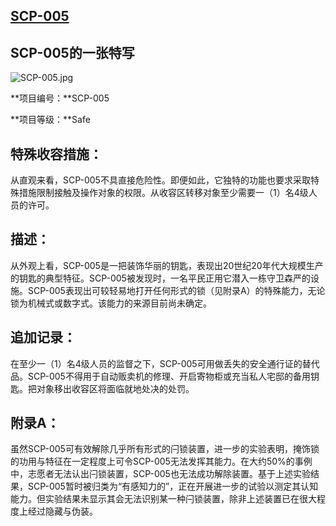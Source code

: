 ## [SCP-005](https://scp-wiki-cn.wikidot.com/scp-005)

## SCP-005的一张特写

![SCP-005.jpg](http://scp-wiki.wdfiles.com/local--files/scp-005/SCP-005.jpg)



**项目编号：**SCP-005

**项目等级：**Safe

## 特殊收容措施：

从直观来看，SCP-005不具直接危险性。即便如此，它独特的功能也要求采取特殊措施限制接触及操作对象的权限。从收容区转移对象至少需要一（1）名4级人员的许可。

## 描述：

从外观上看，SCP-005是一把装饰华丽的钥匙，表现出20世纪20年代大规模生产的钥匙的典型特征。SCP-005被发现时，一名平民正用它潜入一栋守卫森严的设施。SCP-005表现出可较轻易地打开任何形式的锁（见附录A）的特殊能力，无论锁为机械式或数字式。该能力的来源目前尚未确定。

## 追加记录：

在至少一（1）名4级人员的监督之下，SCP-005可用做丢失的安全通行证的替代品。SCP-005不得用于自动贩卖机的修理、开启寄物柜或充当私人宅邸的备用钥匙。把对象移出收容区将面临就地处决的处罚。

## 附录A：

虽然SCP-005可有效解除几乎所有形式的闩锁装置，进一步的实验表明，掩饰锁的功用与特征在一定程度上可令SCP-005无法发挥其能力。在大约50%的事例中，志愿者无法认出闩锁装置，SCP-005也无法成功解除装置。基于上述实验结果，SCP-005暂时被归类为“有感知力的”，正在开展进一步的试验以测定其认知能力。但实验结果未显示其会无法识别某一种闩锁装置，除非上述装置已在很大程度上经过隐藏与伪装。
